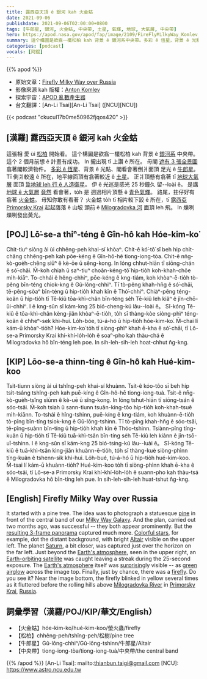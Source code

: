 ```yaml
---
title: 露西亞天頂 ê 銀河 kah 火金蛄
date: 2021-09-06
publishdate: 2021-09-06T02:00:00+0800
tags: [牛郎星, 銀河, 火金蛄, 中央帶, 土星, 氣輝, 地球, 大氣層, 中央帶]
hero: https://apod.nasa.gov/apod/fap/image/2109/FireFlyMilkyWay_Komlev_960.jpg
summary: 這个構圖是欲翕一欉松柏 kah 背景 ê 銀河系中央帶。多彩 ê 恆星，背景 ê 光點，閣看會著倒爿面頂 足光 ê 牛郎星。
categories: [podcast]
vocals: [阿錕]
---
```


{{% apod %}}

- 原始文章：[Firefly Milky Way over Russia](https://apod.nasa.gov/apod/ap210906.html)
- 影像來源 kah 版權：[Anton Komlev](https://www.instagram.com/komlev.av/?hl=en)
- 探索宇宙：[APOD 亂數產生器](http://apod.nasa.gov/apod/random_apod.html)
- 台文翻譯：[An-Li Tsai][An-Li Tsai] ([NCU][NCU])

{{< podcast "ckucul17b0me50962fjqos420" >}}

## [漢羅] 露西亞天頂 ê 銀河 kah 火金蛄
這張相 愛 ùi [松柏][pine] 開始看。
這个構圖是欲翕一欉松柏 kah 背景 ê [銀河系][Milky Way Galaxy] 中央帶。
這个 2 個月前想 ê 計畫有成功。
In 攏出現 tī 上讚 ê 所在。
毋閣 [遮有 3 張全景圖][resulting 3-frame panorama] 翕著閣較濟物件。
[多彩 ê 恆星][Colorful stars]、背景 ê 光點、閣看會著倒爿面頂 足光 ê [牛郎星][Altair]。
Tī 倒爿較遠 ê 所在，地平線面頂有翕著較近 ê [土星][Saturn]。
正爿頂懸有翕著 tī [地球大氣層][Earth's atmosphere 1] 面頂 [踅地球 leh 行 ê 人造衛星][Earth-orbiting satellite]。
伊 ê 光巡是感光 25 秒鐘久 留--loài ê。
是講 [地球 ê 大氣層][Earth's atmosphere 2] [竟然][surprising] 看會著，to̍h 是 迵過相片頂懸 ê [青色氣輝][green airglow]。
路尾，拄仔好有翕著 [火金蛄][firefly]。
毋知你敢有看著？
火金蛄 to̍h tī 相片較下跤 ê 所在，tī [露西亞][Russia] [Primorsky Krai][Primorsky Krai] 起起落落 ê 山坡 頭前 ê [Milogradovka 河][Milogradovka River] 面頂 leh 飛。
In 爍咧爍咧發出黃光。

## [POJ] Lō͘-se-a thiⁿ-téng ê Gîn-hô kah Hóe-kim-ko͘
Chit-tiuⁿ siòng ài ùi chhêng-peh khai-sí khòaⁿ.
Chit-ê kó͘-tô͘ sī beh hip chi̍t-châng chhêng-peh kah pōe-kéng ê Gîn-hô-hē tiong-iong-tòa.
Chit-ê nn̄g-kò-goe̍h-chêng siūⁿ ê kè-ōe ū sêng-kong.
In lóng chhut-hiān tī siōng-chán ê só͘-chāi.
M̄-koh chiah ū saⁿ-tiuⁿ choân-kéng-tô͘ hip-tio̍h koh-khah-chōe mi̍h-kiāⁿ.
To-chhái ê hêng-chhiⁿ, pōe-kéng ê kng-tiám, koh khòaⁿ-ē-tio̍h tò-pêng bīn-téng chiok-kng ê Gû-lông-chhiⁿ.
Tī tò-pêng khah-hn̄g ê só͘-chāi, tē-pêng-sòaⁿ bīn-téng ū hip-tio̍h khah kīn ê Thó͘-chhiⁿ.
Chiàⁿ-pêng téng-koân ū hip-tio̍h tī Tē-kiû tōa-khì-chân bīn-téng se̍h Tē-kiû leh kiâⁿ ê jîn-chō-ūi-chhiⁿ.
I ê kng-sûn sī kám-kng 25 bió-cheng-kú lâu--loài ê。
Sī-kóng Tē-kiû ê tōa-khì-chân kèng-jiân khòaⁿ-ē-tio̍h, to̍h sī thàng-kòe siòng-phìⁿ téng-koân ê chheⁿ-sek khì-hui.
Lo̍h-bóe, tú-á-hó ū hip-tio̍h hóe-kim-ko͘.
M̄-chai lí kám-ū khòaⁿ-tio̍h?
Hóe-kim-ko͘ to̍h tī siòng-phìⁿ khah ē-kha ê só͘-chāi, tī Lô-se-a Primorsky Krai khí-khí-lo̍h-lo̍h ê soaⁿ-pho kah thàu-chá ê Milogradovka hô bīn-téng leh poe.
In sih-leh-sih-leh hoat-chhut n̂g-kng.

## [KIP] Lōo-se-a thinn-tíng ê Gîn-hô kah Hué-kim-koo
Tsit-tiunn siòng ài uì tshîng-peh khai-sí khuànn.
Tsit-ê kóo-tôo sī beh hip tsi̍t-tsâng tshîng-peh kah puē-kíng ê Gîn-hô-hē tiong-iong-tuà.
Tsit-ê nn̄g-kò-gue̍h-tsîng siūnn ê kè-uē ū sîng-kong.
In lóng tshut-hiān tī siōng-tsán ê sóo-tsāi.
M̄-koh tsiah ū sann-tiunn tsuân-kíng-tôo hip-tio̍h koh-khah-tsuē mi̍h-kiānn.
To-tshái ê hîng-tshinn, puē-kíng ê kng-tiám, koh khuànn-ē-tio̍h tò-pîng bīn-tíng tsiok-kng ê Gû-lông-tshinn.
Tī tò-pîng khah-hn̄g ê sóo-tsāi, tē-pîng-suànn bīn-tíng ū hip-tio̍h khah kīn ê Thóo-tshinn.
Tsiànn-pîng tíng-kuân ū hip-tio̍h tī Tē-kiû tuā-khì-tsân bīn-tíng se̍h Tē-kiû leh kiânn ê jîn-tsō-uī-tshinn.
I ê kng-sûn sī kám-kng 25 bió-tsing-kú lâu--luài ê。
Sī-kóng Tē-kiû ê tuā-khì-tsân kìng-jiân khuànn-ē-tio̍h, to̍h sī thàng-kuè siòng-phìnn tíng-kuân ê tshenn-sik khì-hui.
Lo̍h-bué, tú-á-hó ū hip-tio̍h hué-kim-koo.
M̄-tsai lí kám-ū khuànn-tio̍h?
Hué-kim-koo to̍h tī siòng-phìnn khah ē-kha ê sóo-tsāi, tī Lô-se-a Primorsky Krai khí-khí-lo̍h-lo̍h ê suann-pho kah thàu-tsá ê Milogradovka hô bīn-tíng leh pue.
In sih-leh-sih-leh huat-tshut n̂g-kng.

## [English] Firefly Milky Way over Russia
It started with a pine tree.
The idea was to photograph a statuesque [pine][pine] in front of the central band of our [Milky Way Galaxy][Milky Way Galaxy].
And the plan, carried out two months ago, was successful -- they both appear prominently.
But the [resulting 3-frame panorama][resulting 3-frame panorama] captured much more.
[Colorful stars][Colorful stars], for example, dot the distant background, with bright [Altair][Altair] visible on the upper left.
The planet [Saturn][Saturn], a bit closer, was captured just over the horizon on the far left.
Just beyond the [Earth's atmosphere][Earth's atmosphere 1], seen in the upper right, an [Earth-orbiting satellite][Earth-orbiting satellite] was caught leaving a streak during the 25-second exposure.
The [Earth's atmosphere][Earth's atmosphere 2] itself was [surprising][surprising]ly visible -- as [green airglow][green airglow] across the image top.
Finally, just by chance, there was a [firefly][firefly].
Do you see it?
Near the image bottom, the firefly blinked in yellow several times as it fluttered before the rolling hills above [Milogradovka River][Milogradovka River] in [Primorsky Krai][Primorsky Krai], [Russia][Russia].

## 詞彙學習（漢羅/POJ/KIP/華文/English）
- 【火金蛄】hóe-kim-ko͘/hué-kim-koo/螢火蟲/firefly
- 【松柏】chhêng-peh/tshîng-peh/松樹/pine tree
- 【牛郎星】Gû-lông-chhiⁿ/Gû-lông-tshinn/牛郎星/Altair
- 【中央帶】tiong-iong-tòa/tiong-iong-tuà/中央帶/the central band

{{% /apod %}}
[An-Li Tsai]: mailto:thianbun.taigi@gmail.com
[NCU]: https://www.astro.ncu.edu.tw

[pine]:https://en.wikipedia.org/wiki/Pine
[Milky Way Galaxy]:https://solarsystem.nasa.gov/resources/285/the-milky-way-galaxy/
[resulting 3-frame panorama]:https://www.instagram.com/p/CRs9fhiB7oi/
[Colorful stars]:https://apod.nasa.gov/apod/ap191013.html
[Altair]:https://en.wikipedia.org/wiki/Altair
[Saturn]:https://apod.nasa.gov/apod/ap200808.html
[Earth's atmosphere 1]:https://spaceplace.nasa.gov/atmosphere/en/
[Earth-orbiting satellite]:https://apod.nasa.gov/apod/ap121209.html
[Earth's atmosphere 2]:https://www.nasa.gov/sites/default/files/images/463940main_atmosphere-layers2_full.jpg
[surprising]:https://i.redd.it/meb0p9b84q001.jpg
[green airglow]:http://www.atoptics.co.uk/highsky/airglow1.htm
[firefly]:https://en.wikipedia.org/wiki/Firefly
[Milogradovka River]:https://youtu.be/Os-uw7mO--Q
[Primorsky Krai]:https://youtu.be/yCt9BbH95C4
[Russia]:https://en.wikipedia.org/wiki/Russia
